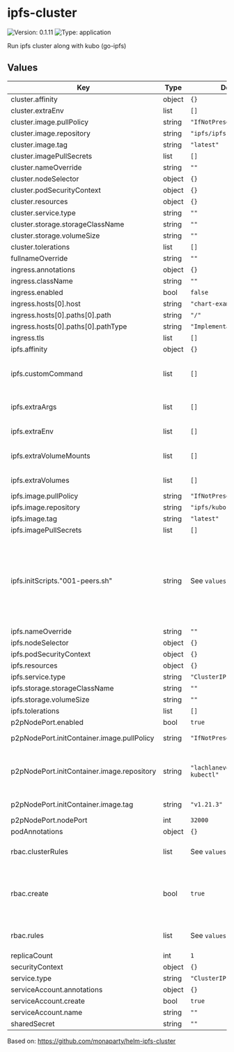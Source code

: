 # ipfs-cluster

![Version: 0.1.11](https://img.shields.io/badge/Version-0.1.11-informational?style=flat-square) ![Type: application](https://img.shields.io/badge/Type-application-informational?style=flat-square)

Run ipfs cluster along with kubo (go-ipfs)

## Values

| Key | Type | Default | Description |
|-----|------|---------|-------------|
| cluster.affinity | object | `{}` |  |
| cluster.extraEnv | list | `[]` |  |
| cluster.image.pullPolicy | string | `"IfNotPresent"` |  |
| cluster.image.repository | string | `"ipfs/ipfs-cluster"` |  |
| cluster.image.tag | string | `"latest"` |  |
| cluster.imagePullSecrets | list | `[]` |  |
| cluster.nameOverride | string | `""` |  |
| cluster.nodeSelector | object | `{}` |  |
| cluster.podSecurityContext | object | `{}` |  |
| cluster.resources | object | `{}` |  |
| cluster.service.type | string | `""` |  |
| cluster.storage.storageClassName | string | `""` |  |
| cluster.storage.volumeSize | string | `""` |  |
| cluster.tolerations | list | `[]` |  |
| fullnameOverride | string | `""` |  |
| ingress.annotations | object | `{}` |  |
| ingress.className | string | `""` |  |
| ingress.enabled | bool | `false` |  |
| ingress.hosts[0].host | string | `"chart-example.local"` |  |
| ingress.hosts[0].paths[0].path | string | `"/"` |  |
| ingress.hosts[0].paths[0].pathType | string | `"ImplementationSpecific"` |  |
| ingress.tls | list | `[]` |  |
| ipfs.affinity | object | `{}` |  |
| ipfs.customCommand | list | `[]` | Command replacement for the container |
| ipfs.extraArgs | list | `[]` | Additional args for the container |
| ipfs.extraEnv | list | `[]` | Additional env variables |
| ipfs.extraVolumeMounts | list | `[]` | Additional volume mounts |
| ipfs.extraVolumes | list | `[]` | Additional volumes |
| ipfs.image.pullPolicy | string | `"IfNotPresent"` |  |
| ipfs.image.repository | string | `"ipfs/kubo"` |  |
| ipfs.image.tag | string | `"latest"` |  |
| ipfs.imagePullSecrets | list | `[]` |  |
| ipfs.initScripts."001-peers.sh" | string | See `values.yaml` | Scripts that will run in an init container before the ipfs node starts. This is useful to setup some configuration parameters |
| ipfs.nameOverride | string | `""` |  |
| ipfs.nodeSelector | object | `{}` |  |
| ipfs.podSecurityContext | object | `{}` |  |
| ipfs.resources | object | `{}` |  |
| ipfs.service.type | string | `"ClusterIP"` |  |
| ipfs.storage.storageClassName | string | `""` |  |
| ipfs.storage.volumeSize | string | `""` |  |
| ipfs.tolerations | list | `[]` |  |
| p2pNodePort.enabled | bool | `true` |  |
| p2pNodePort.initContainer.image.pullPolicy | string | `"IfNotPresent"` | Container pull policy |
| p2pNodePort.initContainer.image.repository | string | `"lachlanevenson/k8s-kubectl"` | Container image to fetch nodeport information |
| p2pNodePort.initContainer.image.tag | string | `"v1.21.3"` | Container tag |
| p2pNodePort.nodePort | int | `32000` |  |
| podAnnotations | object | `{}` |  |
| rbac.clusterRules | list | See `values.yaml` | Required ClusterRole rules |
| rbac.create | bool | `true` | Specifies whether RBAC resources are to be created |
| rbac.rules | list | See `values.yaml` | Required ClusterRole rules |
| replicaCount | int | `1` |  |
| securityContext | object | `{}` |  |
| service.type | string | `"ClusterIP"` |  |
| serviceAccount.annotations | object | `{}` |  |
| serviceAccount.create | bool | `true` |  |
| serviceAccount.name | string | `""` |  |
| sharedSecret | string | `""` |  |

Based on: https://github.com/monaparty/helm-ipfs-cluster
